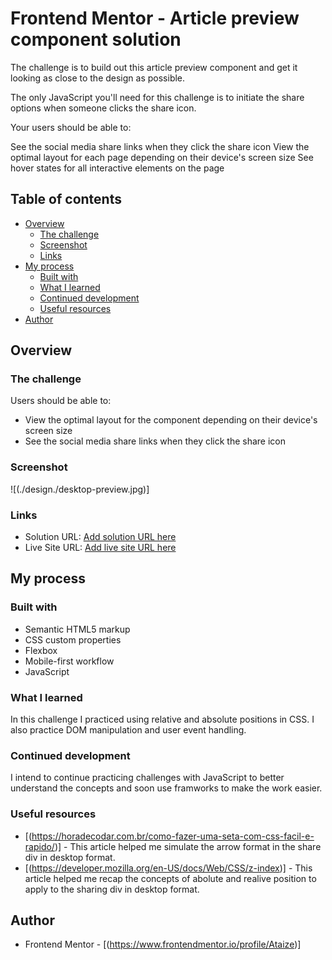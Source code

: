 # Frontend Mentor - Article preview component solution

The challenge is to build out this article preview component and get it looking as close to the design as possible.

The only JavaScript you'll need for this challenge is to initiate the share options when someone clicks the share icon.

Your users should be able to:

See the social media share links when they click the share icon
View the optimal layout for each page depending on their device's screen size
See hover states for all interactive elements on the page

## Table of contents

- [Overview](#overview)
  - [The challenge](#the-challenge)
  - [Screenshot](#screenshot)
  - [Links](#links)
- [My process](#my-process)
  - [Built with](#built-with)
  - [What I learned](#what-i-learned)
  - [Continued development](#continued-development)
  - [Useful resources](#useful-resources)
- [Author](#author)


## Overview

### The challenge

Users should be able to:

- View the optimal layout for the component depending on their device's screen size
- See the social media share links when they click the share icon

### Screenshot

![(./design./desktop-preview.jpg)]

### Links

- Solution URL: [Add solution URL here](https://your-solution-url.com)
- Live Site URL: [Add live site URL here](https://your-live-site-url.com)

## My process

### Built with

- Semantic HTML5 markup
- CSS custom properties
- Flexbox
- Mobile-first workflow
- JavaScript


### What I learned

In this challenge I practiced using relative and absolute positions in CSS.
I also practice DOM manipulation and user event handling.

### Continued development

I intend to continue practicing challenges with JavaScript to better understand the concepts and soon use framworks to make the work easier.
### Useful resources

- [(https://horadecodar.com.br/como-fazer-uma-seta-com-css-facil-e-rapido/)] - This article helped me simulate the arrow format in the share div in desktop format.
- [(https://developer.mozilla.org/en-US/docs/Web/CSS/z-index)] - This article helped me recap the concepts of abolute and realive position to apply to the sharing div in desktop format.


## Author

- Frontend Mentor - [(https://www.frontendmentor.io/profile/Ataize)]

